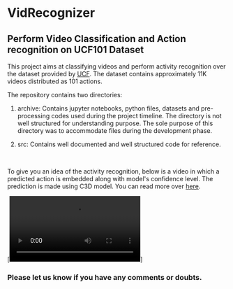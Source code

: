 # VidRecognizer

## Perform Video Classification and Action recognition on UCF101 Dataset

This project aims at classifying videos and perform activity recognition over the dataset provided by [UCF](https://www.crcv.ucf.edu/data/UCF101.php). The dataset contains approximately 11K videos distributed as 101 actions.<br/>

The repository contains two directories: <br/>

1. archive: Contains jupyter notebooks, python files, datasets and pre-processing codes used during the project timeline. The directory is not well structured for understanding purpose. The sole purpose of this directory was to accommodate files during the development phase.

2. src: Contains well documented and well structured code for reference. 
<br/>

To give you an idea of the activity recognition, below is a video in which a predicted action is embedded along with model's confidence level. The prediction is made using C3D model. You can read more over [here](src/README.md).

[![Watch](src/results/Video_Outputs/vid2.avi)]

### Please let us know if you have any comments or doubts.

